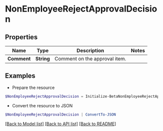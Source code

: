 # NonEmployeeRejectApprovalDecision
## Properties

Name | Type | Description | Notes
------------ | ------------- | ------------- | -------------
**Comment** | **String** | Comment on the approval item. | 

## Examples

- Prepare the resource
```powershell
$NonEmployeeRejectApprovalDecision = Initialize-BetaNonEmployeeRejectApprovalDecision  -Comment null
```

- Convert the resource to JSON
```powershell
$NonEmployeeRejectApprovalDecision | ConvertTo-JSON
```

[[Back to Model list]](../README.md#documentation-for-models) [[Back to API list]](../README.md#documentation-for-api-endpoints) [[Back to README]](../README.md)

